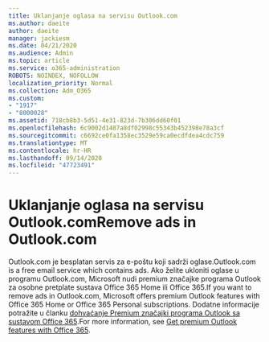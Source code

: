 ```yaml
---
title: Uklanjanje oglasa na servisu Outlook.com
ms.author: daeite
author: daeite
manager: jackiesm
ms.date: 04/21/2020
ms.audience: Admin
ms.topic: article
ms.service: o365-administration
ROBOTS: NOINDEX, NOFOLLOW
localization_priority: Normal
ms.collection: Adm_O365
ms.custom:
- "1917"
- "8000028"
ms.assetid: 718cb8b3-5d51-4e31-823d-7b306dd60f01
ms.openlocfilehash: 6c9002d1487a8df02998c55343b452398e78a3cf
ms.sourcegitcommit: c6692ce0fa1358ec3529e59ca0ecdfdea4cdc759
ms.translationtype: MT
ms.contentlocale: hr-HR
ms.lasthandoff: 09/14/2020
ms.locfileid: "47723491"
---
```

# <a name="remove-ads-in-outlookcom"></a><span data-ttu-id="ad592-102">Uklanjanje oglasa na servisu Outlook.com</span><span class="sxs-lookup"><span data-stu-id="ad592-102">Remove ads in Outlook.com</span></span>

<span data-ttu-id="ad592-103">Outlook.com je besplatan servis za e-poštu koji sadrži oglase.</span><span class="sxs-lookup"><span data-stu-id="ad592-103">Outlook.com is a free email service which contains ads.</span></span> <span data-ttu-id="ad592-104">Ako želite ukloniti oglase u programu Outlook.com, Microsoft nudi premium značajke programa Outlook za osobne pretplate sustava Office 365 Home ili Office 365.</span><span class="sxs-lookup"><span data-stu-id="ad592-104">If you want to remove ads in Outlook.com, Microsoft offers premium Outlook features with Office 365 Home or Office 365 Personal subscriptions.</span></span> <span data-ttu-id="ad592-105">Dodatne informacije potražite u članku [dohvaćanje Premium značajki programa Outlook sa sustavom Office 365](https://go.microsoft.com/fwlink/?linkid=872181).</span><span class="sxs-lookup"><span data-stu-id="ad592-105">For more information, see [Get premium Outlook features with Office 365](https://go.microsoft.com/fwlink/?linkid=872181).</span></span>